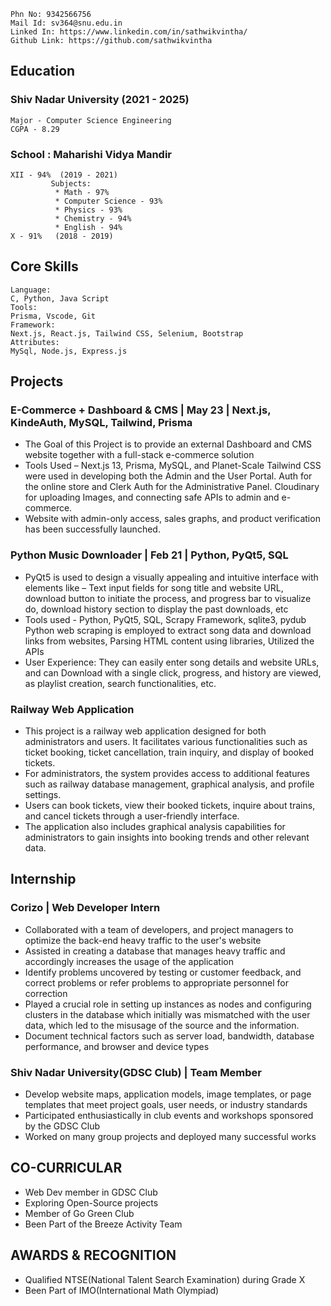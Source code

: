 ```
Phn No: 9342566756    
Mail Id: sv364@snu.edu.in
Linked In: https://www.linkedin.com/in/sathwikvintha/ 
Github Link: https://github.com/sathwikvintha
```

## Education
### Shiv Nadar University (2021 - 2025)
```
Major - Computer Science Engineering
CGPA - 8.29
```
### School : Maharishi Vidya Mandir 
```
XII - 94%  (2019 - 2021)
         Subjects:
          * Math - 97%
          * Computer Science - 93%
          * Physics - 93%
          * Chemistry - 94%
          * English - 94%
X - 91%   (2018 - 2019)
```
## Core Skills
```
Language:
C, Python, Java Script
Tools:
Prisma, Vscode, Git
Framework:
Next.js, React.js, Tailwind CSS, Selenium, Bootstrap
Attributes:
MySql, Node.js, Express.js
```

## Projects
### E-Commerce + Dashboard & CMS | May 23 | Next.js, KindeAuth, MySQL, Tailwind, Prisma
+ The Goal of this Project is to provide an external Dashboard and CMS website together with a full-stack e-commerce solution
+ Tools Used – Next.js 13, Prisma, MySQL, and Planet-Scale Tailwind CSS were used in developing both
the Admin and the User Portal. Auth for the online store and Clerk Auth for the Administrative Panel.
Cloudinary for uploading Images, and connecting safe APIs to admin and e-commerce.
+ Website with admin-only access, sales graphs, and product verification has been successfully
launched.

### Python Music Downloader | Feb 21 | Python, PyQt5, SQL
+ PyQt5 is used to design a visually appealing and intuitive interface with elements like – Text input
fields for song title and website URL, download button to initiate the process, and progress bar to
visualize do, download history section to display the past downloads, etc
+ Tools used - Python, PyQt5, SQL, Scrapy Framework, sqlite3, pydub
Python web scraping is employed to extract song data and download links from websites, Parsing
HTML content using libraries, Utilized the APIs 
+ User Experience: They can easily enter song details and website URLs, and can Download with a single
click, progress, and history are viewed, as playlist creation, search functionalities, etc.

### Railway Web Application
+ This project is a railway web application designed for both administrators and users. It facilitates various functionalities such as ticket booking, ticket cancellation, train inquiry, and display of booked tickets.
+ For administrators, the system provides access to additional features such as railway database management, graphical analysis, and profile settings.
+ Users can book tickets, view their booked tickets, inquire about trains, and cancel tickets through a user-friendly interface.
+ The application also includes graphical analysis capabilities for administrators to gain insights into booking trends and other relevant data.


## Internship
### Corizo | Web Developer Intern 
+ Collaborated with a team of developers, and project managers to optimize the back-end heavy
traffic to the user's website 
+ Assisted in creating a database that manages heavy traffic and accordingly increases the usage of
the application
+ Identify problems uncovered by testing or customer feedback, and correct problems or refer
problems to appropriate personnel for correction
+  Played a crucial role in setting up instances as nodes and configuring clusters in the database which
initially was mismatched with the user data, which led to the misusage of the source and the
information.
+ Document technical factors such as server load, bandwidth, database performance, and browser
and device types

### Shiv Nadar University(GDSC Club) | Team Member
+ Develop website maps, application models, image templates, or page templates that meet
project goals, user needs, or industry standards
+ Participated enthusiastically in club events and workshops sponsored by the GDSC Club
+ Worked on many group projects and deployed many successful works


## CO-CURRICULAR
+ Web Dev member in GDSC Club
+ Exploring Open-Source projects
+ Member of Go Green Club
+ Been Part of the Breeze Activity Team

## AWARDS & RECOGNITION
+ Qualified NTSE(National Talent Search Examination) during Grade X
+ Been Part of IMO(International Math Olympiad)







